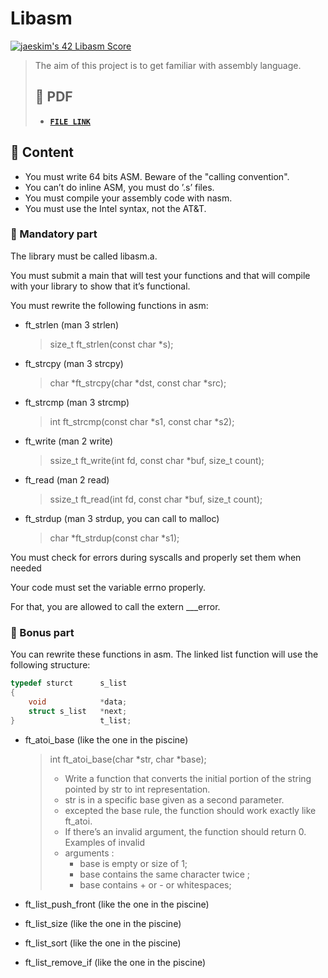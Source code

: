 # Libasm

[![jaeskim's 42 Libasm Score](https://badge42.herokuapp.com/api/project/jaeskim/libasm)](https://github.com/JaeSeoKim/badge42)

> The aim of this project is to get familiar with assembly language.
> ## 📝 PDF
>
> - [**`FILE LINK`**](https://github.com/JaeSeoKim/42cursus/blob/master/pdf/en.subject-Libasm.pdf)

## 🚀 Content

- You must write 64 bits ASM. Beware of the "calling convention".
- You can’t do inline ASM, you must do ’.s’ files.
- You must compile your assembly code with nasm.
- You must use the Intel syntax, not the AT&T.

### 🚩 Mandatory part

The library must be called libasm.a.

You must submit a main that will test your functions and that will compile with your library to show that it’s functional.

You must rewrite the following functions in asm:

- ft_strlen (man 3 strlen)
    > size_t	ft_strlen(const char *s);
- ft_strcpy (man 3 strcpy)
    > char	*ft_strcpy(char *dst, const char *src);
- ft_strcmp (man 3 strcmp)
    > int		ft_strcmp(const char *s1, const char *s2);
- ft_write (man 2 write)
    > ssize_t	ft_write(int fd, const char *buf, size_t count);
- ft_read (man 2 read)
    > ssize_t	ft_read(int fd, const char *buf, size_t count);
- ft_strdup (man 3 strdup, you can call to malloc)
    > char	*ft_strdup(const char *s1);

You must check for errors during syscalls and properly set them when needed

Your code must set the variable errno properly.

For that, you are allowed to call the extern ___error.

### 🚩 Bonus part

You can rewrite these functions in asm. The linked list function will use the following
structure:

```c
typedef sturct      s_list
{
    void            *data;
    struct s_list   *next;
}                   t_list;
```

- ft_atoi_base (like the one in the piscine)
    > int ft_atoi_base(char *str, char *base);
    > - Write a function that converts the initial portion of the string pointed by str to int
    > representation.
    > - str is in a specific base given as a second parameter.
    > - excepted the base rule, the function should work exactly like ft_atoi.
    > - If there’s an invalid argument, the function should return 0. Examples of invalid
    > - arguments :
    >   - base is empty or size of 1;
    >   - base contains the same character twice ;
    >   - base contains + or - or whitespaces;

- ft_list_push_front (like the one in the piscine)
- ft_list_size (like the one in the piscine)
- ft_list_sort (like the one in the piscine)
- ft_list_remove_if (like the one in the piscine)
